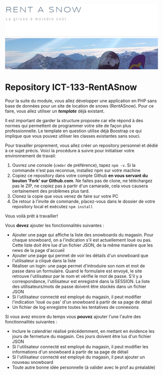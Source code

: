 ![introBanner](imgIntroReadme.PNG)

# Repository ICT-133-RentASnow

Pour la suite du module, vous allez développer une application en PHP sans base de données pour un site de location de snows (RentASnow). Pour ce faire, vous allez utiliser un ***template*** déjà existant.

Il est important de garder la structure proposée car elle répond à des normes qui permettent de programmer votre site de façon plus professionnelle.
Le template en question utilise déjà Boostrap ce qui implique que vous pouvez utiliser les classes existantes sans souci.

Pour travailler proprement, vous allez créer un repository personnel et dédié à ce sujet précis. Voici la procédure à suivre pour initialiser votre environnement de travail:

1. Ouvrez une console (`cmder` de préférence), tapez `npm -v`. Si la commande n'est pas reconnue, installez npm sur votre machine
2. Copiez ce repository dans votre compte Github **en vous servant du bouton 'Fork' sur Github.com**. Ne faites pas de clone, ne téléchargez pas le ZIP, ne copiez pas à partir d'un camarade, cela vous causera certainement des problèmes plus tard.
3. Clonez la copie que vous venez de faire sur votre PC
4. De retour à l'invite de commande, placez-vous dans le dossier de votre repository local et exécutez `npm install`

Vous voilà prêt à travailler!

Vous **devez** ajouter les fonctionnalités suivantes :

- Ajouter une page qui affiche la liste des snowboards du magasin. Pour chaque snowboard, on a l'indication s'il est actuellement loué ou pas. Cette liste doit être lue d'un fichier JSON, de la même manière que les news de la page d'accueil
- Ajouter une page qui permet de voir les détails d'un snowboard que l'utilisateur a cliqué dans la liste
- Réaliser un login: une page permet d'introduire son nom et mot de passe dans un formulaire. Quand le formulaire est envoyé, le site retrouve l'utilisateur par le nom et vérifie le mot de passe. S'il y a correspondance, l'utilisateur est enregistré dans la SESSION. La liste des utilisateurs/mots de passe doivent être stockés dans un fichier JSON
- Si l'utilisateur connecté est employé du magasin, il peut modifier l'indication 'loué ou pas' d'un snowboard à partir de sa page de détail
- Un fichier de log enregistre toutes les tentatives de connexions

Si vous avez encore du temps vous **pouvez** ajouter l'une l'autre des fonctionnalités suivantes :

- Inclure le calendrier réalisé précédemment, en mettant en évidence les jours de fermeture du magasin. Ces jours doivent être lus d'un fichier JSON
- Si l'utilisateur connecté est employé du magasin, il peut modifier les informations d'un snowboard à partir de sa page de détail
- Si l'utilisateur connecté est employé du magasin, il peut ajouter un nouveau snowboard
- Toute autre bonne idée personnelle (à valider avec le prof au préalable)

